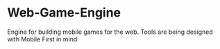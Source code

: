 # Web-Game-Engine
Engine for building mobile games for the web. Tools are being designed with Mobile First in mind
